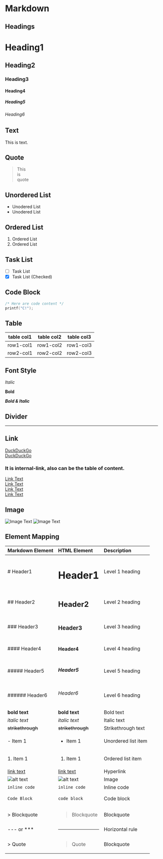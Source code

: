 # Markdown

## Headings
<!-- Headings -->
# Heading1
## Heading2
### Heading3
#### Heading4
##### Heading5
###### Heading6

## Text
<!-- Text -->
This is text.

## Quote
<!-- Quote -->
> This  
> is  
> quote  

## Unordered List
<!-- Unordered List -->
- Unodered List
- Unodered List

## Ordered List
<!-- Ordered List --> 
1. Ordered List
2. Ordered List

## Task List
<!-- Task List -->
- [ ] Task List
- [x] Task List (Checked)

## Code Block
<!-- Code Block -->
``` C
/* Here are code content */
printf("C!");
``` 

## Table
<!-- Table -->
|table col1|table col2|table col3|  
|---|---|---|  
|row1-col1|row1-col2|row1-col3|  
|row2-col1|row2-col2|row2-col3|

## Font Style
<!-- Font Style -->
_Italic_

**Bold**

***Bold & Italic***

<!-- Divider -->
## Divider
--- 

<!-- Link -->
## Link
[DuckDuckGo](https://duckduckgo.com/)  
[DuckDuckGo](https://duckduckgo.com/ "It is DuckDuckGo")  
### It is internal-link, also can be the table of content.
[Link Text](./C.md)  
[Link Text](/OpenWrt/OpenWrt.md)  
[Link Text](#quote)  
[Link Text](./Python.md#linked-list)

<!-- Image -->
## Image
![Image Text](Image-Path)
![Image Text](Image-Path "Image Tip")

## Element Mapping 
| Markdown Element | HTML Element | Description | 
| :--- | :--- | :--- |  
| # Header1 | <h1>Header1</h1> | Level 1 heading |  
| ## Header2 | <h2>Header2</h2> | Level 2 heading |  
| ### Header3 | <h3>Header3</h3> | Level 3 heading |  
| #### Header4 | <h4>Header4</h4> | Level 4 heading |  
| ##### Header5 | <h5>Header5</h5> | Level 5 heading |  
| ###### Header6 | <h6>Header6</h6> | Level 6 heading |  
| **bold text** | <strong>bold text</strong> | Bold text |  
| *italic text* | <em>italic text</em> | Italic text |  
| ~~strikethrough~~ | <del>strikethrough</del> | Strikethrough text |  
| - Item 1 | <ul><li>Item 1</li></ul> | Unordered list item |  
| 1. Item 1 | <ol><li>Item 1</li></ol> | Ordered list item |  
| [link text](url) | <a href="url">link text</a> | Hyperlink |  
| ![alt text](url) | <img src="url" alt="alt text"> | Image |  
| `inline code` | <code>inline code</code> | Inline code |  
| ``` Code Block ``` | <pre><code>code block</code></pre> | Code block |  
| > Blockquote | <blockquote>Blockquote</blockquote> | Blockquote |  
| --- or *** | <hr> | Horizontal rule |  
| > Quote | <blockquote>Quote</blockquote> | Blockquote | 
